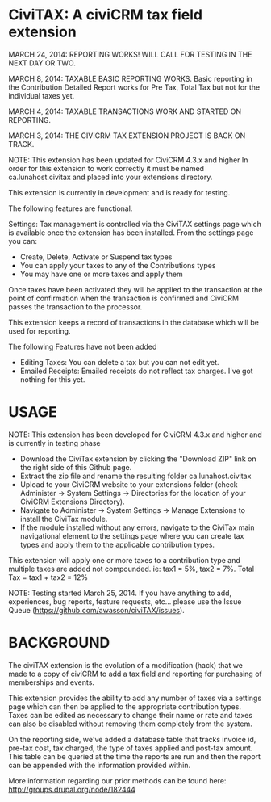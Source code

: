 CiviTAX: A civiCRM tax field extension 
=====================================

MARCH 24, 2014: REPORTING WORKS! WILL CALL FOR TESTING IN THE NEXT DAY OR TWO.

MARCH 8, 2014: TAXABLE BASIC REPORTING WORKS.
Basic reporting in the Contribution Detailed Report works for Pre Tax, Total Tax but not for the individual taxes yet.

MARCH 4, 2014: TAXABLE TRANSACTIONS WORK AND STARTED ON REPORTING.

MARCH 3, 2014: THE CIVICRM TAX EXTENSION PROJECT IS BACK ON TRACK.

NOTE: 	This extension has been updated for CiviCRM 4.3.x and higher 
		In order for this extension to work correctly it must be named ca.lunahost.civitax and placed into your extensions directory.

This extension is currently in development and is ready for testing. 

The following features are functional.

Settings: Tax management is controlled via the CiviTAX settings page which is available once the extension has been installed. From the settings page you can:
 - Create, Delete, Activate or Suspend tax types 
 - You can apply your taxes to any of the Contributions types
 - You may have one or more taxes and apply them
 
Once taxes have been activated they will be applied to the transaction at the point of confirmation when the transaction is confirmed and CiviCRM passes the transaction to the processor.
 
This extension keeps a record of transactions in the database which will be used for reporting.
 
The following Features have not been added
 - Editing Taxes: You can delete a tax but you can not edit yet. 
 - Emailed Receipts: Emailed receipts do not reflect tax charges. I've got nothing for this yet.

USAGE
=====

NOTE: This extension has been developed for CiviCRM 4.3.x and higher and is currently in testing phase

 - Download the CiviTax extension by clicking the "Download ZIP" link on the right side of this Github page.
 - Extract the zip file and rename the resulting folder ca.lunahost.civitax  
 - Upload to your CiviCRM website to your extensions folder (check Administer -> System Settings -> Directories for the location of your CiviCRM Extensions Directory).
 - Navigate to Administer -> System Settings -> Manage Extensions to install the CiviTax module.
 - If the module installed without any errors, navigate to the CiviTax main navigational element to the settings page where you can create tax types and apply them to the applicable contribution types.
 
This extension will apply one or more taxes to a contribution type and multiple taxes are added not compounded. ie: tax1 = 5%, tax2 = 7%. Total Tax = tax1 + tax2 = 12%

NOTE: Testing started March 25, 2014. If you have anything to add, experiences, bug reports, feature requests, etc... please use the Issue Queue (https://github.com/awasson/civiTAX/issues).

BACKGROUND
==========

The civiTAX extension is the evolution of a modification (hack) that we made to a copy of civiCRM to add a tax field and reporting for purchasing of memberships and events.

This extension provides the ability to add any number of taxes via a settings page which can then be applied to the appropriate contribution types. Taxes can be edited as necessary to change their name or rate and taxes can also be disabled without removing them completely from the system.

On the reporting side, we've added a database table that tracks invoice id, pre-tax cost, tax charged, the type of taxes applied and post-tax amount. This table can be queried at the time the reports are run and then the report can be appended with the information provided within. 

More information regarding our prior methods can be found here: http://groups.drupal.org/node/182444 
